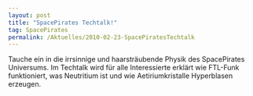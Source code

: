 ```yaml
---
layout: post
title: "SpacePirates Techtalk!"
tag: SpacePirates
permalink: /Aktuelles/2010-02-23-SpacePiratesTechtalk
---
```



Tauche ein in die irrsinnige und haarsträubende Physik des SpacePirates Universums. Im Techtalk wird für alle Interessierte erklärt wie FTL-Funk funktioniert, was Neutritium ist und wie Aetiriumkristalle Hyperblasen erzeugen.

